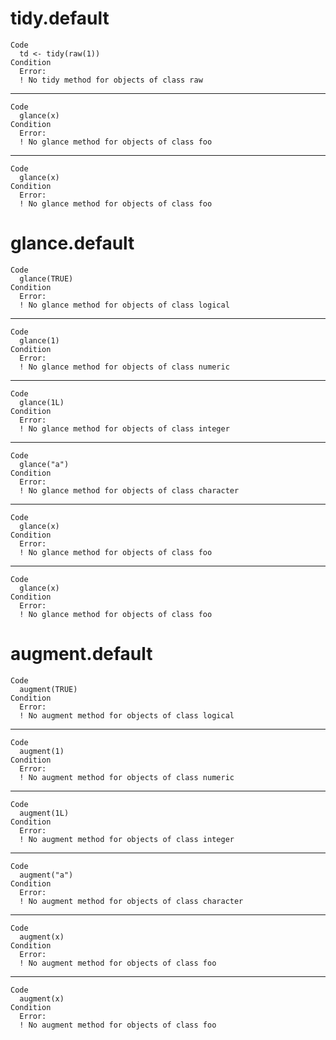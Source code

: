 # tidy.default

    Code
      td <- tidy(raw(1))
    Condition
      Error:
      ! No tidy method for objects of class raw

---

    Code
      glance(x)
    Condition
      Error:
      ! No glance method for objects of class foo

---

    Code
      glance(x)
    Condition
      Error:
      ! No glance method for objects of class foo

# glance.default

    Code
      glance(TRUE)
    Condition
      Error:
      ! No glance method for objects of class logical

---

    Code
      glance(1)
    Condition
      Error:
      ! No glance method for objects of class numeric

---

    Code
      glance(1L)
    Condition
      Error:
      ! No glance method for objects of class integer

---

    Code
      glance("a")
    Condition
      Error:
      ! No glance method for objects of class character

---

    Code
      glance(x)
    Condition
      Error:
      ! No glance method for objects of class foo

---

    Code
      glance(x)
    Condition
      Error:
      ! No glance method for objects of class foo

# augment.default

    Code
      augment(TRUE)
    Condition
      Error:
      ! No augment method for objects of class logical

---

    Code
      augment(1)
    Condition
      Error:
      ! No augment method for objects of class numeric

---

    Code
      augment(1L)
    Condition
      Error:
      ! No augment method for objects of class integer

---

    Code
      augment("a")
    Condition
      Error:
      ! No augment method for objects of class character

---

    Code
      augment(x)
    Condition
      Error:
      ! No augment method for objects of class foo

---

    Code
      augment(x)
    Condition
      Error:
      ! No augment method for objects of class foo

